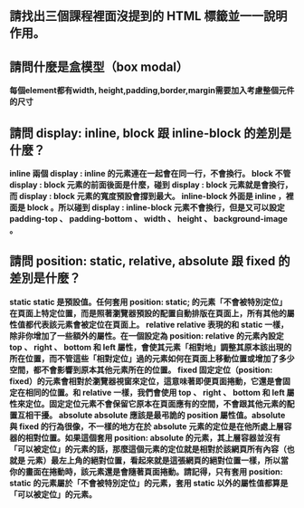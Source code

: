 ## 請找出三個課程裡面沒提到的 HTML 標籤並一一說明作用。
<audio> 音訊
<strong> 重要的文字，加粗體
<video> 影片

## 請問什麼是盒模型（box modal）
每個element都有width, height,padding,border,margin需要加入考慮整個元件的尺寸

## 請問 display: inline, block 跟 inline-block 的差別是什麼？
inline
兩個 display : inline 的元素連在一起會在同一行，不會換行。
block
不管 display : block 元素的前面後面是什麼，碰到 display : block 元素就是會換行，而 display : block 元素的寬度預設會撐到最大。
inline-block
外面是 inline ，裡面是 block 。所以碰到 display : inline-block 元素不會換行，但是又可以設定 padding-top 、 padding-bottom 、 width 、 height 、 background-image 。

## 請問 position: static, relative, absolute 跟 fixed 的差別是什麼？
static
static 是預設值。任何套用 position: static; 的元素「不會被特別定位」在頁面上特定位置，而是照著瀏覽器預設的配置自動排版在頁面上，所有其他的屬性值都代表該元素會被定位在頁面上。
relative
relative 表現的和 static 一樣，除非你增加了一些額外的屬性。在一個設定為 position: relative 的元素內設定 top 、 right 、 bottom 和 left 屬性，會使其元素「相對地」調整其原本該出現的所在位置，而不管這些「相對定位」過的元素如何在頁面上移動位置或增加了多少空間，都不會影響到原本其他元素所在的位置。
fixed
固定定位（position: fixed）的元素會相對於瀏覽器視窗來定位，這意味著即便頁面捲動，它還是會固定在相同的位置。和 relative 一樣，我們會使用 top 、 right 、 bottom 和 left 屬性來定位。固定定位元素不會保留它原本在頁面應有的空間，不會跟其他元素的配置互相干擾。
absolute
absolute 應該是最弔詭的 position 屬性值。absolute 與 fixed 的行為很像，不一樣的地方在於 absolute 元素的定位是在他所處上層容器的相對位置。如果這個套用 position: absolute 的元素，其上層容器並沒有「可以被定位」的元素的話，那麼這個元素的定位就是相對於該網頁所有內容（也就是 <body> 元素）最左上角的絕對位置，看起來就是這張網頁的絕對位置一樣，所以當你的畫面在捲動時，該元素還是會隨著頁面捲動。請記得，只有套用 position: static 的元素屬於「不會被特別定位」的元素，套用 static 以外的屬性值都算是「可以被定位」的元素。






